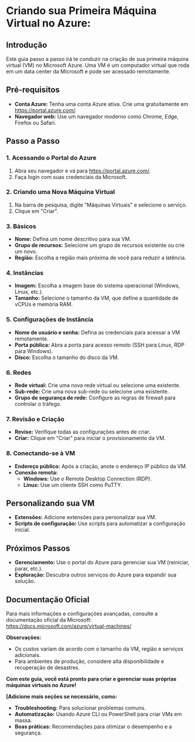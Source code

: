 # Criando sua Primeira Máquina Virtual no Azure:

## Introdução

Este guia passo a passo irá te conduzir na criação de sua primeira máquina virtual (VM) no Microsoft Azure. Uma VM é um computador virtual que roda em um data center da Microsoft e pode ser acessado remotamente.

## Pré-requisitos

* **Conta Azure:** Tenha uma conta Azure ativa. Crie uma gratuitamente em https://portal.azure.com/.
* **Navegador web:** Use um navegador moderno como Chrome, Edge, Firefox ou Safari.

## Passo a Passo

### 1. Acessando o Portal do Azure
1. Abra seu navegador e vá para https://portal.azure.com/.
2. Faça login com suas credenciais da Microsoft.

### 2. Criando uma Nova Máquina Virtual
1. Na barra de pesquisa, digite "Máquinas Virtuais" e selecione o serviço.
2. Clique em "Criar".

### 3. Básicos
* **Nome:** Defina um nome descritivo para sua VM.
* **Grupo de recursos:** Selecione um grupo de recursos existente ou crie um novo.
* **Região:** Escolha a região mais próxima de você para reduzir a latência.

### 4. Instâncias
* **Imagem:** Escolha a imagem base do sistema operacional (Windows, Linux, etc.).
* **Tamanho:** Selecione o tamanho da VM, que define a quantidade de vCPUs e memória RAM.

### 5. Configurações de Instância
* **Nome de usuário e senha:** Defina as credenciais para acessar a VM remotamente.
* **Porta pública:** Abra a porta para acesso remoto (SSH para Linux, RDP para Windows).
* **Disco:** Escolha o tamanho do disco da VM.

### 6. Redes
* **Rede virtual:** Crie uma nova rede virtual ou selecione uma existente.
* **Sub-rede:** Crie uma nova sub-rede ou selecione uma existente.
* **Grupo de segurança de rede:** Configure as regras de firewall para controlar o tráfego.

### 7. Revisão e Criação
* **Revise:** Verifique todas as configurações antes de criar.
* **Criar:** Clique em "Criar" para iniciar o provisionamento da VM.

### 8. Conectando-se à VM
* **Endereço público:** Após a criação, anote o endereço IP público da VM.
* **Conexão remota:**
  * **Windows:** Use o Remote Desktop Connection (RDP).
  * **Linux:** Use um cliente SSH como PuTTY.

## Personalizando sua VM
* **Extensões:** Adicione extensões para personalizar sua VM.
* **Scripts de configuração:** Use scripts para automatizar a configuração inicial.

## Próximos Passos
* **Gerenciamento:** Use o portal do Azure para gerenciar sua VM (reiniciar, parar, etc.).
* **Exploração:** Descubra outros serviços do Azure para expandir sua solução.

## Documentação Oficial
Para mais informações e configurações avançadas, consulte a documentação oficial da Microsoft: https://docs.microsoft.com/azure/virtual-machines/

**Observações:**
* Os custos variam de acordo com o tamanho da VM, região e serviços adicionais.
* Para ambientes de produção, considere alta disponibilidade e recuperação de desastres.

**Com este guia, você está pronto para criar e gerenciar suas próprias máquinas virtuais no Azure!**

**[Adicione mais seções se necessário, como:**
* **Troubleshooting:** Para solucionar problemas comuns.
* **Automatização:** Usando Azure CLI ou PowerShell para criar VMs em massa.
* **Boas práticas:** Recomendações para otimizar o desempenho e a segurança.
